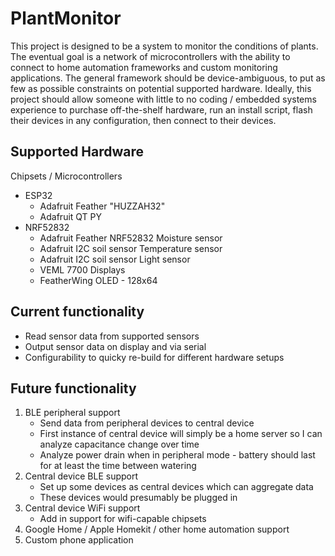 # PlantMonitor
This project is designed to be a system to monitor the conditions of plants.
The eventual goal is a network of microcontrollers with the ability to connect to home automation frameworks and custom monitoring applications.
The general framework should be device-ambiguous, to put as few as possible constraints on potential supported hardware.
Ideally, this project should allow someone with little to no coding / embedded systems experience to purchase off-the-shelf hardware, run an install script, flash their devices in any configuration, then connect to their devices.

## Supported Hardware
Chipsets / Microcontrollers
- ESP32
  - Adafruit Feather "HUZZAH32"
  - Adafruit QT PY
- NRF52832
  - Adafruit Feather NRF52832
Moisture sensor
  - Adafruit I2C soil sensor
Temperature sensor
  - Adafruit I2C soil sensor
Light sensor
  - VEML 7700
Displays
  - FeatherWing OLED - 128x64
  
## Current functionality
- Read sensor data from supported sensors
- Output sensor data on display and via serial
- Configurability to quicky re-build for different hardware setups

## Future functionality
1. BLE peripheral support
   - Send data from peripheral devices to central device
   - First instance of central device will simply be a home server so I can analyze capacitance change over time  
   - Analyze power drain when in peripheral mode - battery should last for at least the time between watering
2. Central device BLE support
   - Set up some devices as central devices which can aggregate data
   - These devices would presumably be plugged in
3. Central device WiFi support
   - Add in support for wifi-capable chipsets
4. Google Home / Apple Homekit / other home automation support
5. Custom phone application
